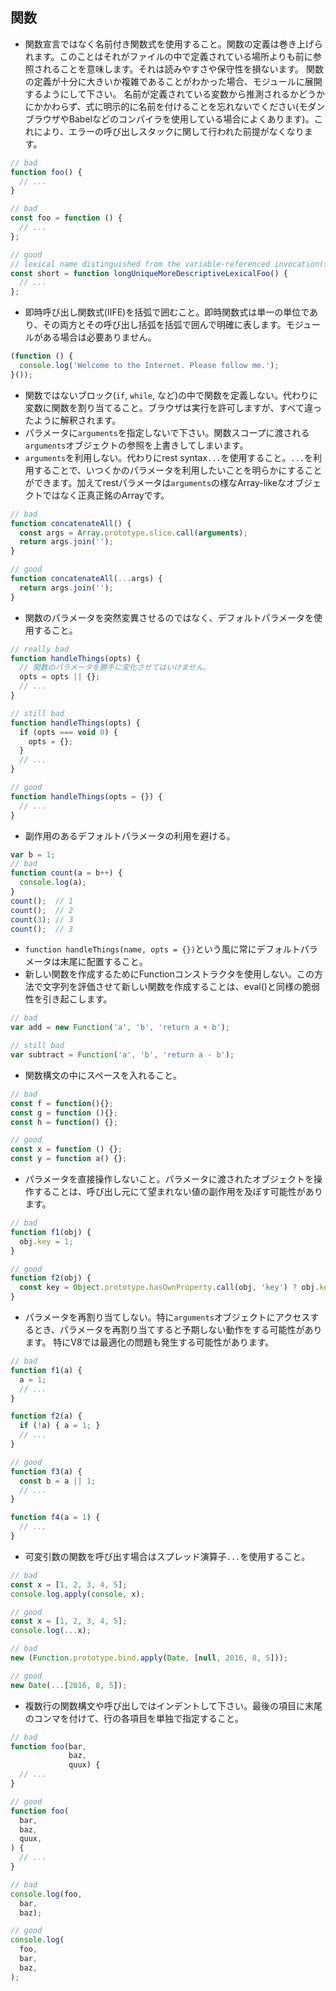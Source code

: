 ## 関数

* 関数宣言ではなく名前付き関数式を使用すること。関数の定義は巻き上げられます。このことはそれがファイルの中で定義されている場所よりも前に参照されることを意味します。それは読みやすさや保守性を損ないます。
関数の定義が十分に大きいか複雑であることがわかった場合、モジュールに展開するようにして下さい。
名前が定義されている変数から推測されるかどうかにかかわらず、式に明示的に名前を付けることを忘れないでください(モダンブラウザやBabelなどのコンパイラを使用している場合によくあります)。これにより、エラーの呼び出しスタックに関して行われた前提がなくなります。
```js
// bad
function foo() {
  // ...
}

// bad
const foo = function () {
  // ...
};

// good
// lexical name distinguished from the variable-referenced invocation(s)
const short = function longUniqueMoreDescriptiveLexicalFoo() {
  // ...
};
```
* 即時呼び出し関数式(IIFE)を括弧で囲むこと。即時関数式は単一の単位であり、その両方とその呼び出し括弧を括弧で囲んで明確に表します。モジュールがある場合は必要ありません。
```js
(function () {
  console.log('Welcome to the Internet. Please follow me.');
}());
```
* 関数ではないブロック(`if`, `while`, など)の中で関数を定義しない。代わりに変数に関数を割り当てること。ブラウザは実行を許可しますが、すべて違ったように解釈されます。
* パラメータに`arguments`を指定しないで下さい。関数スコープに渡される`arguments`オブジェクトの参照を上書きしてしまいます。
* `arguments`を利用しない。代わりにrest syntax`...`を使用すること。`...`を利用することで、いつくかのパラメータを利用したいことを明らかにすることができます。加えてrestパラメータは`arguments`の様なArray-likeなオブジェクトではなく正真正銘のArrayです。
```js
// bad
function concatenateAll() {
  const args = Array.prototype.slice.call(arguments);
  return args.join('');
}

// good
function concatenateAll(...args) {
  return args.join('');
}
```
* 関数のパラメータを突然変異させるのではなく、デフォルトパラメータを使用すること。
```js
// really bad
function handleThings(opts) {
  // 関数のパラメータを勝手に変化させてはいけません。
  opts = opts || {};
  // ...
}

// still bad
function handleThings(opts) {
  if (opts === void 0) {
    opts = {};
  }
  // ...
}

// good
function handleThings(opts = {}) {
  // ...
}
```
* 副作用のあるデフォルトパラメータの利用を避ける。
```js
var b = 1;
// bad
function count(a = b++) {
  console.log(a);
}
count();  // 1
count();  // 2
count(3); // 3
count();  // 3
```
* `function handleThings(name, opts = {})`という風に常にデフォルトパラメータは末尾に配置すること。
* 新しい関数を作成するためにFunctionコンストラクタを使用しない。この方法で文字列を評価させて新しい関数を作成することは、eval()と同様の脆弱性を引き起こします。
```js
// bad
var add = new Function('a', 'b', 'return a + b');

// still bad
var subtract = Function('a', 'b', 'return a - b');
```
* 関数構文の中にスペースを入れること。
```js
// bad
const f = function(){};
const g = function (){};
const h = function() {};

// good
const x = function () {};
const y = function a() {};
```
* パラメータを直接操作しないこと。パラメータに渡されたオブジェクトを操作することは、呼び出し元にて望まれない値の副作用を及ぼす可能性があります。
```js
// bad
function f1(obj) {
  obj.key = 1;
}

// good
function f2(obj) {
  const key = Object.prototype.hasOwnProperty.call(obj, 'key') ? obj.key : 1;
}
```
* パラメータを再割り当てしない。特に`arguments`オブジェクトにアクセスするとき、パラメータを再割り当てすると予期しない動作をする可能性があります。 特にV8では最適化の問題も発生する可能性があります。
```js
// bad
function f1(a) {
  a = 1;
  // ...
}

function f2(a) {
  if (!a) { a = 1; }
  // ...
}

// good
function f3(a) {
  const b = a || 1;
  // ...
}

function f4(a = 1) {
  // ...
}
```
* 可変引数の関数を呼び出す場合はスプレッド演算子`...`を使用すること。
```js
// bad
const x = [1, 2, 3, 4, 5];
console.log.apply(console, x);

// good
const x = [1, 2, 3, 4, 5];
console.log(...x);

// bad
new (Function.prototype.bind.apply(Date, [null, 2016, 8, 5]));

// good
new Date(...[2016, 8, 5]);
```
* 複数行の関数構文や呼び出しではインデントして下さい。最後の項目に末尾のコンマを付けて、行の各項目を単独で指定すること。
```js
// bad
function foo(bar,
             baz,
             quux) {
  // ...
}

// good
function foo(
  bar,
  baz,
  quux,
) {
  // ...
}

// bad
console.log(foo,
  bar,
  baz);

// good
console.log(
  foo,
  bar,
  baz,
);
```